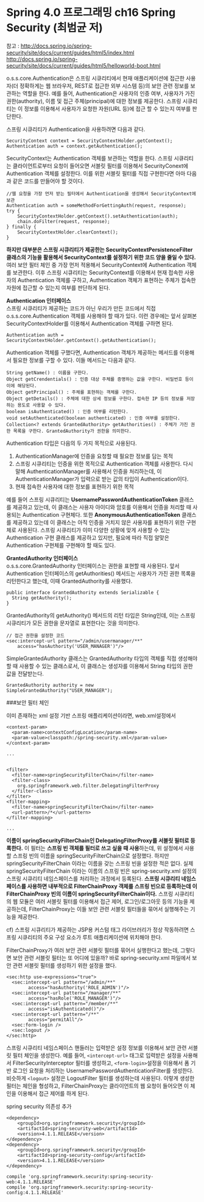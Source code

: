 # Spring 4.0 프로그래밍 ch16 Spring Security (최범균 저)
참고 : http://docs.spring.io/spring-security/site/docs/current/guides/html5/index.html
http://docs.spring.io/spring-security/site/docs/current/guides/html5/helloworld-boot.html

o.s.s.core.Authentication은 스프링 시큐리티에서 현재 애플리케이션에 접근한 사용자(더 정확하게는 웹 브라우저, REST로 접근한 외부 시스템 등)의 보안 관련 정보를 보관하는 역할을 한다. 예를 들어, Authentication은 사용자의 인증 여부, 사용자가 가진 권한(authority), 이름 및 접근 주체(principal)에 대한 정보를 제공한다. 스프링 시큐리티는 이 정보를 이용해서 사용자가 요청한 자원(URL 등)에 접근 할 수 있는지 여부를 판단한다.

스프링 시큐리티가 Authentication을 사용하려면 다음과 같다.
```
SecurityContext context = SecurityContextHolder.getContext();
Authentication auth = context.getAuthentication();
```
SecurityContext는 Authentication 객체를 보관하는 역할을 한다. 스프링 시큐리티는 클라이언트로부터 요청이 들어오면 서블릿 필터를 이용해서 SecurityConext에Authentication 객체를 설정한다. 이를 위한 서블릿 필터를 직접 구현한다면 아마 다음과 같은 코드를 만들어야 할 것이다.
```
//웹 요청을 가장 먼저 받는 필터에서 Authentication을 생성해서 SecurityContext에 보관
Authentication auth = someMethodForGettingAuth(request, response);
try {
	SecurityContextHolder.getContext().setAuthentication(auth);
	chain.doFilter(request, response);
} finally {
	SecurityContextHolder.clearContext();
}
```
**하지만 대부분은 스프링 시큐리티가 제공한는 SecurityContextPersistenceFilter 클래스의 기능을 활용해서 SecurityContext를 설정하기 위한 코드 양을 줄일 수 있다.** 여러 보안 필터 체인 중 가장 먼저 적용해서 SecurityContext에 Authentication 객체를 보관한다. 이후 스프링 시큐리티는 SecurityContext를 이용해서 현재 접속한 사용자의 Authentication 객체를 구하고, Authentication 객체가 표현하는 주체가 접속한 자원에 접근할 수 있는지 여부를 판단하게 된다. 

**Authentication 인터페이스**<br>
스프링 시큐리티가 제공하는 코드가 아닌 우리가 만든 코드에서 직접 o.s.s.core.Authentication 객체를 사용해야 할 때가 있다. 이런 경우에는 앞서 살펴본 SecurityContextHolder를 이용해서 Authentication 객체를 구하면 된다.
```
Authentication auth = SecurityContextHolder.getContext().getAuthentication();
```
Authentication 객체를 구했다면, Authentication 객체가 제공하는 메서드를 이용해서 필요한 정보를 구할 수 있다. 이들 메서드는 다음과 같다.
```
String getName() : 이름을 구한다.
Object getCrendentials() : 인증 대상 주체를 증명하는 값을 구한다. 비밀번호 등이 이에 해당된다.
Object getPrincipal() : 주체를 표현하는 객체를 구한다.
Object getDetails() : 주체에 대한 상세 정보를 구한다. 접속한 IP 등의 정보를 저장하는 용도로 사용할 수 있다.
boolean isAuthenticated() : 인증 여부를 리턴한다.
void setAuthenticated(boolean authenticated) : 인증 여부를 설정한다.
Collection<? extends GrantedAuthority> getAuthorities() : 주체가 가진 권한 목록을 구한다. GrantedAuthority가 권한을 의미한다.
```
Authentication 타입은 다음의 두 가지 목적으로 사용된다.
1. AuthenticationManager에 인증을 요청할 때 필요한 정보를 담는 목적
  1. 스프링 시큐리티는 인증을 위한 목적으로 Authentication 객체를 사용한다. 다시 말해 AuthenticationManager를 사용해서 인증을 처리하는데, 이 AuthenticationManager가 입력으로 받는 값의 타입이 Authentication이다. 
2. 현재 접속한 사용자에 대한 정보를 표현하기 위한 목적 

예를 들어 스프링 시큐리티는 **UsernamePasswordAuthenticationToken** 클래스를 제공하고 있는데, 이 클래스는 사용자 아이디와 암호를 이용해서 인증을 처리할 때 사용되는 Authentication 구현체다. 또한 **AnonymousAuthenticationToken** 클래스를 제공하고 있는데 이 클래스는 아직 인증을 거치지 않은 사용자를 표현하기 위한 구현체로 사용된다. 스프링 시큐리티가 이미 다양한 상황에 맞게 사용할 수 있는 Authentication 구현 클래스를 제공하고 있지만, 필요에 따라 직접 알맞은 Authentication 구현체를 구현해야 할 때도 있다.

**GrantedAuthority 인터페이스**<br>
o.s.s.core.GrantedAuthority 인터페이스는 권한을 표현할 때 사용된다. 앞서 Authentication 인터페이스의 getAuthorities() 메서드는 사용자가 가진 권한 목록을 리턴한다고 했는데, 이때 GrantedAuthority를 사용했다. 
```
public interface GrantedAuthority extends Serializable {
  String getAuthority();
}
```
GrantedAuthority의 getAuthority() 메서드의 리턴 타입은 String인데, 이는 스프링 시큐리티가 모든 권한을 문자열로 표현한다는 것을 의미한다.
```
// 접근 권한을 설정한 코드
<sec:intercept-url pattern="/admin/usermanager/**"
    access="hasAuthority('USER_MANAGER')"/>
```
SimpleGrantedAuthority 클래스는 GrantedAuthority 타입의 객체를 직접 생성해야 할 때 사용할 수 있는 클래스로서, 이 클래스는 생성자를 이용해서 String 타입의 권한 값을 전달받는다.
```
GrantedAuthority authority = new SimpleGrantedAuthority("USER_MANAGER");
```

###보안 필터 체인

이미 존재하는 xml 설정 기반 스프링 애플리케이션이라면, web.xml설정에서 
```
<context-param>
  <param-name>contextConfigLocation</param-name>
  <param-value>classpath:/spring-security.xml</param-value>
</context-param>

...


<filter>
  <filter-name>springSecurityFilterChain</filter-name>
  <filter-class>
    org.springframework.web.filter.DelegatingFilterProxy
  </filter-class>
</filter>
<filter-mapping>
  <filter-name>springSecurityFilterChain</filter-name>
  <url-pattern>/*</url-pattern>
</filter-mapping>

...
```
**이름이 springSecurityFilterChain인 DelegatingFilterProxy를 서블릿 필터로 등록한다.** 이 필터는 **스프링 빈 객체를 필터로 쓰고 싶을 때 사용**하는데, 위 설정에서 사용할 스프링 빈의 이름을 springSecurityFilterChain으로 설정했다. 하지만  springSecurityFilterChain 이라는 이름을 갖는 스프링 빈을 설정한 적은 없다. 실제 springSecurityFilterChain 이라는 이름의 스프링 빈은 spring-security.xml 설정의 스프링 시큐리티 네임스페이스를 처리하는 과정에서 등록된다. **스프링 시큐리티 네임스페이스를 사용하면 내부적으로 FilterChainProxy 객체를 스프링 빈으로 등록하는데 이 FilterChainProxy 빈의 이름이 springSecurityFilterChain이다.** 스프링 시큐리티의 웹 모듈은 여러 서블릿 필터를 이용해서 접근 제어, 로그인/로그아웃 등의 기능을 제공하는데, FilterChainProxy는 이들 보안 관련 서블릿 필터들을 묶어서 실행해주는 기능을 제공한다.

cf) 스프링 시큐리티가 제공하는 JSP용 커스텀 태그 라이브러리가 정상 작동하려면 스프링 시큐리티의 주요 구성 요소가 루트 애플리케이션에 위치해야 한다.

FilterChainProxy가 여러 보안 관련 서블릿 필터를 묶어서 실행한다고 했는데, 그렇다면 보안 관련 서블릿 필터는 또 어디에 있을까? 바로 spring-security.xml 파일에서 보안 관련 서블릿 필터를 생성하기 위한 설정을 했다.
```
<sec:http use-expressions="true">
  <sec:intercept-url pattern="/admin/**"
        access="hasAuthority('ROLE_ADMIN')"/>
  <sec:intercept-url pattern="/manager/**"
        access="hasRole('ROLE_MANAGER')"/>
  <sec:intercept-url pattern="/member/**"
        access="isAuthenticated()"/>
  <sec:intercept-url pattern="/**"
        access="permitAll"/>
  <sec:form-login />
  <sec:logout />
</sec:http>
```
스프링 시큐리티 네임스페이스 핸들러는 입력받은 설정 정보를 이용해서 보안 관련 서블릿 필터 체인을 생성한다. 예를 들어, `<intercept-url>` 태그로 입력받은 설정을 사용해서 FilterSecurityInterceptor 필터를 생성하고, `<form-login>`설정을 이용해서 폼 기반 로그인 요청을 처리하는 UsernamePasswordAuthenticationFilter를 생성한다. 비슷하게 `<logout>` 설정은 LogoutFilter 필터를 생성하는데 사용된다. 이렇게 생성한 필터는 체인을 형성하고, FilterChainProxy는 클라이언트의 웹 요청이 들어오면 이 체인을 이용해서 접근 제어를 하게 된다. 

spring security 의존성 추가
```
<dependency>
	<groupId>org.springframework.security</groupId>
	<artifactId>spring-security-web</artifactId>
	<version>4.1.1.RELEASE</version>
</dependency>
<dependency>
	<groupId>org.springframework.security</groupId>
	<artifactId>spring-security-config</artifactId>
	<version>4.1.1.RELEASE</version>
</dependency>
```
```
compile 'org.springframework.security:spring-security-web:4.1.1.RELEASE'
compile 'org.springframework.security:spring-security-config:4.1.1.RELEASE'
```